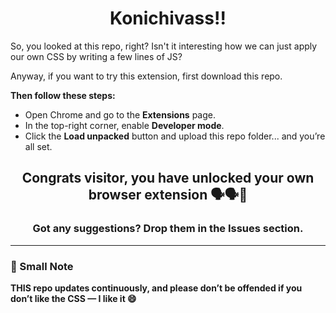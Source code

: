 <h1 align="center">Konichivass!!</h1>

So, you looked at this repo, right? Isn't it interesting how we can just apply our own CSS by writing a few lines of JS?

Anyway, if you want to try this extension, first download this repo.

**Then follow these steps:**
- Open Chrome and go to the **Extensions** page.
- In the top-right corner, enable **Developer mode**.
- Click the **Load unpacked** button and upload this repo folder... and you’re all set.

<h2 align="center">Congrats visitor, you have unlocked your own browser extension 🗣️🗣️🎊</h2>

<h3 align="center">Got any suggestions? Drop them in the Issues section.</h3>

---

### 📝 Small Note

**THIS repo updates continuously, and please don’t be offended if you don’t like the CSS — I like it 😄**
